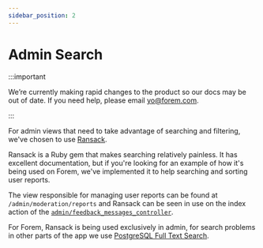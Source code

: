 ```yaml
---
sidebar_position: 2
---
```


# Admin Search

:::important

We’re currently making rapid changes to the product so our docs may be out of date. If you need help, please email [yo@forem.com](mailto:yo@forem.com).

:::

For admin views that need to take advantage of searching and filtering, we've
chosen to use [Ransack][ransack].

Ransack is a Ruby gem that makes searching relatively painless. It has excellent
documentation, but if you're looking for an example of how it's being used on
Forem, we've implemented it to help searching and sorting user reports.

The view responsible for managing user reports can be found at
`/admin/moderation/reports` and Ransack can be seen in use on the
index action of the [`admin/feedback_messages_controller`][feedback_messages].

For Forem, Ransack is being used exclusively in admin, for search problems in
other parts of the app we use [PostgreSQL Full Text Search][postgres_fts].

[feedback_messages]: https://github.com/forem/forem/blob/4e41e4a2ac893fa2a6c36990cfe475858ffb086a/app/controllers/admin/feedback_messages_controller.rb#L4
[ransack]: https://github.com/activerecord-hackery/ransack
[postgres_fts]: https://www.postgresql.org/docs/11/textsearch.html
